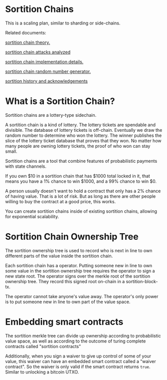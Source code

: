 Sortition Chains
=========

This is a scaling plan, similar to sharding or side-chains.

Related documents:

[sortition chain theory.](./sortition_chains_theory.md)

[sortition chain attacks analyzed](./sortition_chains_defense.md)

[sortition chain implementation details.](./sortition_chains_implementation.md)

[sortition chain random number generator.](./sortition_chains_random.md)

[sortition history and acknowledgements](./sortition_chain_history.md)


What is a Sortition Chain?
=========

Sortition chains are a lottery-type sidechain.

A sortition chain is a kind of lottery.
The lottery tickets are spendable and divisible.
The database of lottery tickets is off-chain.
Eventually we draw the random number to determine who won the lottery.
The winner publishes the slice of the lottery ticket database that proves that they won.
No matter how many people are owning lottery tickets, the proof of who won can stay small.

Sortition chains are a tool that combine features of probabilistic payments with state channels. 

If you own $10 in a sortition chain that has $1000 total locked in it, that means you have a 1% chance to win $1000, and a 99% chance to win $0.

A person usually doesn't want to hold a contract that only has a 2% chance of having value. That is a lot of risk. But as long as there are other people willing to buy the contract at a good price, this works.

You can create sortition chains inside of existing sortition chains, allowing for exponential scalability.

Sortition Chain Ownership Tree
======

The sortition ownership tree is used to record who is next in line to own different parts of the value inside the sortition chain.

Each sortition chain has a operator. Putting someone new in line to own some value in the sortition ownership tree requires the operator to sign a new state root. The operator signs over the merkle root of the sortition ownership tree. They record this signed root on-chain in a sortition-block-tx.

The operator cannot take anyone's value away. The operator's only power is to put someone new in line to own part of the value space.

Embedding smart contracts
========

The sortition merkle tree can divide up ownership according to probabilistic value space, as well as according to the outcome of turing complete contracts called "sortition contracts"

Additionally, when you sign a waiver to give up control of some of your value, this waiver can have an embedded smart contract called a "waiver contract". So the waiver is only valid if the smart contract returns `true`. Similar to unlocking a bitcoin UTXO.


